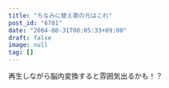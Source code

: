 ```yaml
---
title: "ちなみに替え歌の元はこれ"
post_id: "6781"
date: "2004-08-31T00:05:33+09:00"
draft: false
image: null
tag: []
---
```



再生しながら脳内変換すると雰囲気出るかも！？
